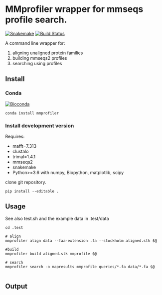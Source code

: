 # MMprofiler wrapper for mmseqs profile search.

[![Snakemake](https://img.shields.io/badge/snakemake-≥5.0.0-brightgreen.svg)](https://snakemake.bitbucket.io)
[![Build Status](https://travis-ci.org/snakemake-workflows/pfpf.svg?branch=master)](https://travis-ci.org/snakemake-workflows/pfpf)

A command line wrapper for:

1. aligning unaligned protein families
2. building mmseqs2 profiles
3. searching using profiles



## Install

### Conda
[![Bioconda](https://img.shields.io/conda/dn/bioconda/mmprofiler.svg?label=Bioconda )](https://anaconda.org/bioconda/mmprofiler)

  ```
  conda install mmprofiler
  ```

### Install development version

Requires:
  - mafft=7.313
  - clustalo
  - trimal=1.4.1
  - mmseqs2
  - snakemake
  - Python>=3.6 with numpy, Biopython, matplotlib, scipy

clone git repository.

```
pip install --editable .

```

## Usage

See also test.sh and the example data in .test/data

```
cd .test

# align
mmprofiler align data --faa-extension .fa --stockholm aligned.stk $@

#build
mmprofiler build aligned.stk mmprofile $@

# search
mmprofiler search -o mapresults mmprofile queries/*.fa data/*.fa $@


```
## Output
